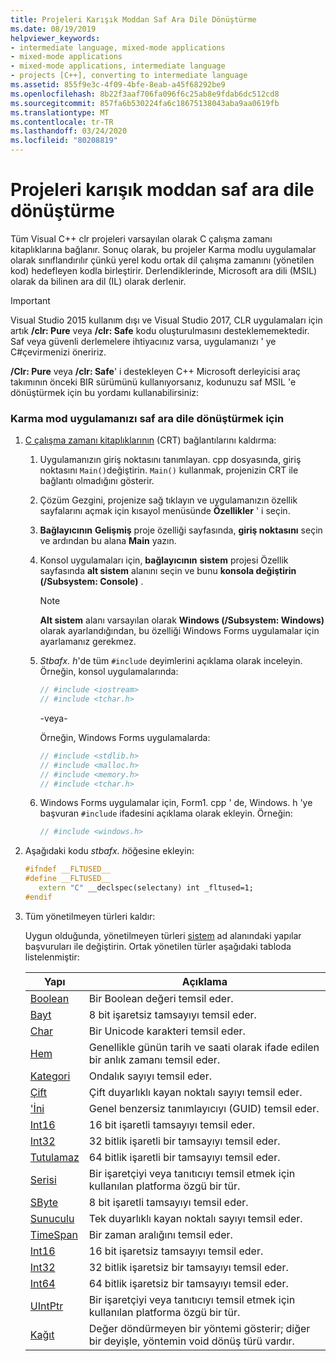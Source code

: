 ```yaml
---
title: Projeleri Karışık Moddan Saf Ara Dile Dönüştürme
ms.date: 08/19/2019
helpviewer_keywords:
- intermediate language, mixed-mode applications
- mixed-mode applications
- mixed-mode applications, intermediate language
- projects [C++], converting to intermediate language
ms.assetid: 855f9e3c-4f09-4bfe-8eab-a45f68292be9
ms.openlocfilehash: 8b22f3aaf706fa096f6c25ab8e9fdab6dc512cd8
ms.sourcegitcommit: 857fa6b530224fa6c18675138043aba9aa0619fb
ms.translationtype: MT
ms.contentlocale: tr-TR
ms.lasthandoff: 03/24/2020
ms.locfileid: "80208819"
---
```

# <a name="converting-projects-from-mixed-mode-to-pure-intermediate-language"></a>Projeleri karışık moddan saf ara dile dönüştürme

Tüm Visual C++ clr projeleri varsayılan olarak C çalışma zamanı kitaplıklarına bağlanır. Sonuç olarak, bu projeler Karma modlu uygulamalar olarak sınıflandırılır çünkü yerel kodu ortak dil çalışma zamanını (yönetilen kod) hedefleyen kodla birleştirir. Derlendiklerinde, Microsoft ara dili (MSIL) olarak da bilinen ara dil (IL) olarak derlenir.

> [!IMPORTANT]
> Visual Studio 2015 kullanım dışı ve Visual Studio 2017, CLR uygulamaları için artık **/clr: Pure** veya **/clr: Safe** kodu oluşturulmasını desteklememektedir. Saf veya güvenli derlemelere ihtiyacınız varsa, uygulamanızı ' ye C#çevirmenizi öneririz.

**/Clr: Pure** veya **/clr: Safe**' i destekleyen C++ Microsoft derleyicisi araç takımının önceki BIR sürümünü kullanıyorsanız, kodunuzu saf MSIL 'e dönüştürmek için bu yordamı kullanabilirsiniz:

### <a name="to-convert-your-mixed-mode-application-into-pure-intermediate-language"></a>Karma mod uygulamanızı saf ara dile dönüştürmek için

1. [C çalışma zamanı kitaplıklarının](../c-runtime-library/crt-library-features.md) (CRT) bağlantılarını kaldırma:

   1. Uygulamanızın giriş noktasını tanımlayan. cpp dosyasında, giriş noktasını `Main()`değiştirin. `Main()` kullanmak, projenizin CRT ile bağlantı olmadığını gösterir.

   2. Çözüm Gezgini, projenize sağ tıklayın ve uygulamanızın özellik sayfalarını açmak için kısayol menüsünde **Özellikler** ' i seçin.

   3. **Bağlayıcının** **Gelişmiş** proje özelliği sayfasında, **giriş noktasını** seçin ve ardından bu alana **Main** yazın.

   4. Konsol uygulamaları için, **bağlayıcının** **sistem** projesi Özellik sayfasında **alt sistem** alanını seçin ve bunu **konsola değiştirin (/Subsystem: Console)** .

      > [!NOTE]
      > **Alt sistem** alanı varsayılan olarak **Windows (/Subsystem: Windows)** olarak ayarlandığından, bu özelliği Windows Forms uygulamalar için ayarlamanız gerekmez.

   5. *Stbafx. h*'de tüm `#include` deyimlerini açıklama olarak inceleyin. Örneğin, konsol uygulamalarında:

      ```cpp
      // #include <iostream>
      // #include <tchar.h>
      ```

       -veya-

       Örneğin, Windows Forms uygulamalarda:

      ```cpp
      // #include <stdlib.h>
      // #include <malloc.h>
      // #include <memory.h>
      // #include <tchar.h>
      ```

   6. Windows Forms uygulamalar için, Form1. cpp ' de, Windows. h 'ye başvuran `#include` ifadesini açıklama olarak ekleyin. Örneğin:

      ```cpp
      // #include <windows.h>
      ```

2. Aşağıdaki kodu *stbafx. h*öğesine ekleyin:

   ```cpp
   #ifndef __FLTUSED__
   #define __FLTUSED__
      extern "C" __declspec(selectany) int _fltused=1;
   #endif
   ```

3. Tüm yönetilmeyen türleri kaldır:

   Uygun olduğunda, yönetilmeyen türleri [sistem](/dotnet/api/system) ad alanındaki yapılar başvuruları ile değiştirin. Ortak yönetilen türler aşağıdaki tabloda listelenmiştir:

   |Yapı|Açıklama|
   |---------------|-----------------|
   |[Boolean](/dotnet/api/system.boolean)|Bir Boolean değeri temsil eder.|
   |[Bayt](/dotnet/api/system.byte)|8 bit işaretsiz tamsayıyı temsil eder.|
   |[Char](/dotnet/api/system.char)|Bir Unicode karakteri temsil eder.|
   |[Hem](/dotnet/api/system.datetime)|Genellikle günün tarih ve saati olarak ifade edilen bir anlık zamanı temsil eder.|
   |[Kategori](/dotnet/api/system.decimal)|Ondalık sayıyı temsil eder.|
   |[Çift](/dotnet/api/system.double)|Çift duyarlıklı kayan noktalı sayıyı temsil eder.|
   |['İni](/dotnet/api/system.guid)|Genel benzersiz tanımlayıcıyı (GUID) temsil eder.|
   |[Int16](/dotnet/api/system.int16)|16 bit işaretli tamsayıyı temsil eder.|
   |[Int32](/dotnet/api/system.int32)|32 bitlik işaretli bir tamsayıyı temsil eder.|
   |[Tutulamaz](/dotnet/api/system.int64)|64 bitlik işaretli bir tamsayıyı temsil eder.|
   |[Serisi](/dotnet/api/system.intptr)|Bir işaretçiyi veya tanıtıcıyı temsil etmek için kullanılan platforma özgü bir tür.|
   |[SByte](/dotnet/api/system.byte)|8 bit işaretli tamsayıyı temsil eder.|
   |[Sunuculu](/dotnet/api/system.single)|Tek duyarlıklı kayan noktalı sayıyı temsil eder.|
   |[TimeSpan](/dotnet/api/system.timespan)|Bir zaman aralığını temsil eder.|
   |[Int16](/dotnet/api/system.uint16)|16 bit işaretsiz tamsayıyı temsil eder.|
   |[Int32](/dotnet/api/system.uint32)|32 bitlik işaretsiz bir tamsayıyı temsil eder.|
   |[Int64](/dotnet/api/system.uint64)|64 bitlik işaretsiz bir tamsayıyı temsil eder.|
   |[UIntPtr](/dotnet/api/system.uintptr)|Bir işaretçiyi veya tanıtıcıyı temsil etmek için kullanılan platforma özgü bir tür.|
   |[Kağıt](/dotnet/api/system.void)|Değer döndürmeyen bir yöntemi gösterir; diğer bir deyişle, yöntemin void dönüş türü vardır.|
